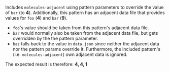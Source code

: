 Includes `molecules-adjacent` using pattern parameters to override the value of `bar` (to **4**). Additionally, this pattern has an adjacent data file that provides values for `foo` (**4**) and `bar` (**9**).

* `foo`'s value should be taken from this pattern's adjacent data file.
* `bar` would normally also be taken from the adjacent data file, but gets overridden by the the pattern parameter.
* `baz` falls back to the value in `data.json` since neither the adjacent data nor the pattern params override it. Furthermore, the included pattern's (i.e. `molecules-adjacent`) own adjacent data is ignored.

The expected result is therefore: **4, 4, 1**